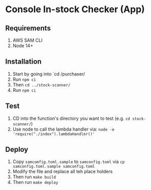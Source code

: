 # Console In-stock Checker (App)

## Requirements
1. AWS SAM CLI
2. Node 14+

## Installation
1. Start by going into `cd /purchaser/
2. Run `npm ci`
3. Then `cd ../stock-scanner/`
4. Run `npm ci`


## Test
1. CD into the function's directory you want to test (e.g. `cd stock-scanner/`)
2. Use node to call the lambda handler via: `node -e 'require("./index").lambdaHandler()'`
## Deploy
1. Copy `samcomfig.toml.sample` to `samconfig.toml` via `cp samconfig.toml.sample samconfig.toml`
2. Modify the file and replace all teh place holders
3. Then run `make build`
4. Then run `make deploy`